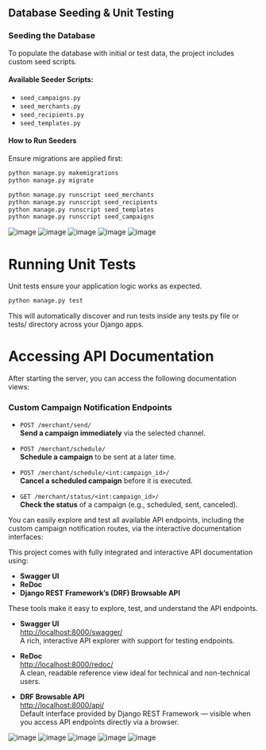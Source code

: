 ## Database Seeding & Unit Testing

### Seeding the Database

To populate the database with initial or test data, the project includes custom seed scripts.

#### Available Seeder Scripts:

- `seed_campaigns.py`
- `seed_merchants.py`
- `seed_recipients.py`
- `seed_templates.py`

#### How to Run Seeders

Ensure migrations are applied first:

```bash
python manage.py makemigrations
python manage.py migrate
```

```bash
python manage.py runscript seed_merchants
python manage.py runscript seed_recipients
python manage.py runscript seed_templates
python manage.py runscript seed_campaigns
```

![image](./Screenshot%20(45).png)
![image](./Screenshot%20(46).png)
![image](./Screenshot%20(47).png)
![image](./Screenshot%20(48).png)
![image](./Screenshot%20(49).png)



# Running Unit Tests
Unit tests ensure your application logic works as expected.


```bash
python manage.py test
```

This will automatically discover and run tests inside any tests.py file or tests/ directory across your Django apps.



# Accessing API Documentation

After starting the server, you can access the following documentation views:


### Custom Campaign Notification Endpoints

- `POST /merchant/send/`  
  **Send a campaign immediately** via the selected channel.

- `POST /merchant/schedule/`  
  **Schedule a campaign** to be sent at a later time.

- `POST /merchant/schedule/<int:campaign_id>/`  
  **Cancel a scheduled campaign** before it is executed.

- `GET /merchant/status/<int:campaign_id>/`  
  **Check the status** of a campaign (e.g., scheduled, sent, canceled).


You can easily explore and test all available API endpoints, including the custom campaign notification routes, via the interactive documentation interfaces:

This project comes with fully integrated and interactive API documentation using:

- **Swagger UI**
- **ReDoc**
- **Django REST Framework’s (DRF) Browsable API**

These tools make it easy to explore, test, and understand the API endpoints.

- **Swagger UI**  
  [http://localhost:8000/swagger/](http://localhost:8000/swagger/)  
  A rich, interactive API explorer with support for testing endpoints.

- **ReDoc**  
  [http://localhost:8000/redoc/](http://localhost:8000/redoc/)  
  A clean, readable reference view ideal for technical and non-technical users.

- **DRF Browsable API**  
  [http://localhost:8000/api/](http://localhost:8000/api/)  
  Default interface provided by Django REST Framework — visible when you access API endpoints directly via a browser.

![image](./Screenshot%20(50).png)
![image](./Screenshot%20(51).png)
![image](./Screenshot%20(52).png)
![image](./Screenshot%20(53).png)
![image](./Screenshot%20(54).png)



